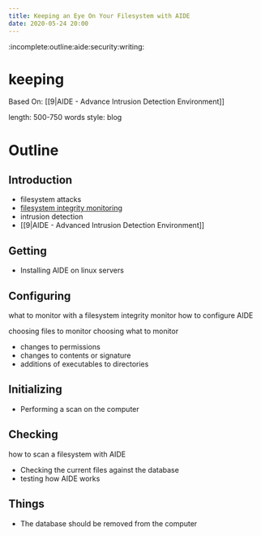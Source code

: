 ```yaml
---
title: Keeping an Eye On Your Filesystem with AIDE
date: 2020-05-24 20:00
---
```


:incomplete:outline:aide:security:writing:

# keeping

Based On: [[9|AIDE - Advance Intrusion Detection Environment]]

length: 500-750 words
style: blog

# Outline
## Introduction
- filesystem attacks
- [filesystem integrity monitoring](63)
- intrusion detection
- [[9|AIDE - Advanced Intrusion Detection Environment]]


## Getting
- Installing AIDE on linux servers

## Configuring
what to monitor with a filesystem integrity monitor
how to configure AIDE


choosing files to monitor
choosing what to monitor

- changes to permissions
- changes to contents or signature
- additions of executables to directories

## Initializing
- Performing a scan on the computer

## Checking
how to scan a filesystem with AIDE
- Checking the current files against the database 
- testing how AIDE works

## Things
- The database should be removed from the computer


<!-- this is a comment -->




